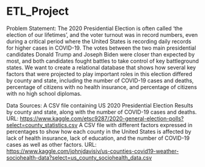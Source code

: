 # ETL_Project

Problem Statement:
The 2020 Presidential Election is often called ‘the election of our lifetimes’, and the voter turnout was in record numbers, even during a critical period where the United States is recording daily records for higher cases in COVID-19. The votes between the two main presidential candidates Donald Trump and Joseph Biden were closer than expected by most, and both candidates fought battles to take control of key battleground states. We want to create a relational database that shows how several key factors that were projected to play important roles in this election differed by county and state, including the number of COVID-19 cases and deaths, percentage of citizens with no health insurance, and percentage of citizens with no high school diplomas. 


Data Sources:
A CSV file containing US 2020 Presidential Election Results by county and state, along with the number of COVID-19 cases and deaths. URL: https://www.kaggle.com/etsc9287/2020-general-election-polls?select=county_statistics.csv
A CSV file with different factors expressed in percentages to show how each county in the United States is affected by lack of health insurance, lack of education, and the number of COVID-19 cases as well as other factors. URL:   https://www.kaggle.com/johnjdavisiv/us-counties-covid19-weather-sociohealth-data?select=us_county_sociohealth_data.csv
